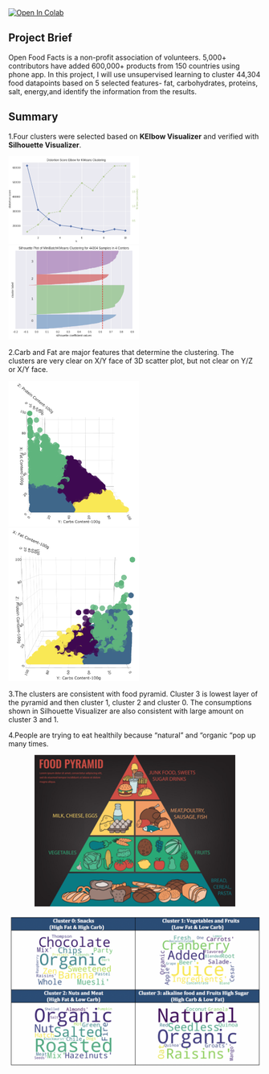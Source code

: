 <a href="https://colab.research.google.com/drive/1HCcUJkc476kODlQCUXgNoWriZRhl9X7o">
  <img src="https://colab.research.google.com/assets/colab-badge.svg" alt="Open In Colab"/>
</a>

## Project Brief

Open Food Facts is a non-profit association of volunteers. 5,000+ contributors have added 600,000+ products from 150 countries using phone app. In this project, I will use unsupervised learning to cluster 44,304 food datapoints based on 5 selected features- fat, carbohydrates, proteins,	salt, energy,and identify the information from the results.

## Summary

1.Four clusters were selected based on **KElbow Visualizer** and verified with **Silhouette Visualizer**.

<img src="https://raw.githubusercontent.com/brenda751024/assets/master/KElbow.png" width="260"> <img src="https://raw.githubusercontent.com/brenda751024/assets/master/Silhouette.png" width="260">

2.Carb and Fat are major features that determine the clustering. The clusters are very clear on X/Y face of 3D scatter plot, but not clear on Y/Z or X/Y face.

<img src="https://raw.githubusercontent.com/brenda751024/assets/master/3D_XY.png" width="260"><img src="https://raw.githubusercontent.com/brenda751024/assets/master/3D_YZ.png" width="260">

3.The clusters are consistent with food pyramid. Cluster 3 is lowest layer of the pyramid and then cluster 1, cluster 2 and cluster 0. The consumptions shown in Silhouette Visualizer are also consistent with large amount on cluster 3 and 1. 

4.People are trying to eat healthily because “natural” and “organic “pop up many times.

<p align="center">
<img src="https://raw.githubusercontent.com/brenda751024/assets/master/food%20pyramind.png" width="400">

<p align="center">
<img src="https://raw.githubusercontent.com/brenda751024/assets/master/WordCloud.png" width="700">
